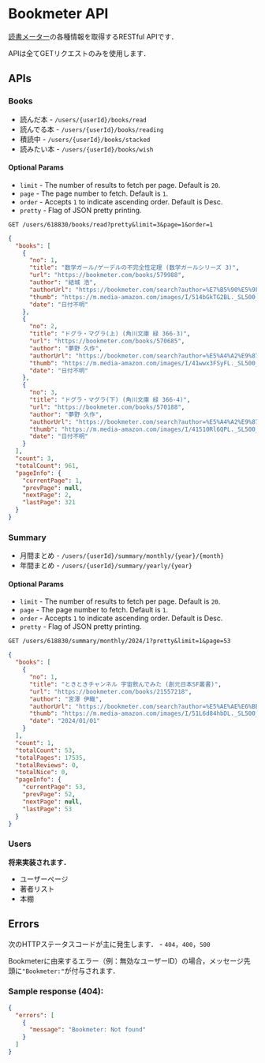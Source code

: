 # Bookmeter API

[読書メーター](https://bookmeter.com/)の各種情報を取得するRESTful APIです．

APIは全てGETリクエストのみを使用します．

## APIs

### Books

- 読んだ本 - `/users/{userId}/books/read`
- 読んでる本 - `/users/{userId}/books/reading`
- 積読中 - `/users/{userId}/books/stacked`
- 読みたい本 - `/users/{userId}/books/wish`

#### Optional Params

- `limit` - The number of results to fetch per page. Default is `20`.
- `page` - The page number to fetch. Default is `1`.
- `order` - Accepts `1` to indicate ascending order. Default is Desc.
- `pretty` - Flag of JSON pretty printing.

```http
GET /users/618830/books/read?pretty&limit=3&page=1&order=1
```

```json
{
  "books": [
    {
      "no": 1,
      "title": "数学ガール/ゲーデルの不完全性定理 (数学ガールシリーズ 3)",
      "url": "https://bookmeter.com/books/579988",
      "author": "結城 浩",
      "authorUrl": "https://bookmeter.com/search?author=%E7%B5%90%E5%9F%8E+%E6%B5%A9",
      "thumb": "https://m.media-amazon.com/images/I/514bGkTG2BL._SL500_.jpg",
      "date": "日付不明"
    },
    {
      "no": 2,
      "title": "ドグラ・マグラ(上) (角川文庫 緑 366-3)",
      "url": "https://bookmeter.com/books/570685",
      "author": "夢野 久作",
      "authorUrl": "https://bookmeter.com/search?author=%E5%A4%A2%E9%87%8E+%E4%B9%85%E4%BD%9C",
      "thumb": "https://m.media-amazon.com/images/I/41wwx3FSyFL._SL500_.jpg",
      "date": "日付不明"
    },
    {
      "no": 3,
      "title": "ドグラ・マグラ(下) (角川文庫 緑 366-4)",
      "url": "https://bookmeter.com/books/570188",
      "author": "夢野 久作",
      "authorUrl": "https://bookmeter.com/search?author=%E5%A4%A2%E9%87%8E+%E4%B9%85%E4%BD%9C",
      "thumb": "https://m.media-amazon.com/images/I/41510Rl6QPL._SL500_.jpg",
      "date": "日付不明"
    }
  ],
  "count": 3,
  "totalCount": 961,
  "pageInfo": {
    "currentPage": 1,
    "prevPage": null,
    "nextPage": 2,
    "lastPage": 321
  }
}
```

### Summary

- 月間まとめ - `/users/{userId}/summary/monthly/{year}/{month}`
- 年間まとめ - `/users/{userId}/summary/yearly/{year}`

#### Optional Params

- `limit` - The number of results to fetch per page. Default is `20`.
- `page` - The page number to fetch. Default is `1`.
- `order` - Accepts `1` to indicate ascending order. Default is Desc.
- `pretty` - Flag of JSON pretty printing.

```http
GET /users/618830/summary/monthly/2024/1?pretty&limit=1&page=53
```

```json
{
  "books": [
    {
      "no": 1,
      "title": "ときときチャンネル 宇宙飲んでみた (創元日本SF叢書)",
      "url": "https://bookmeter.com/books/21557218",
      "author": "宮澤 伊織",
      "authorUrl": "https://bookmeter.com/search?author=%E5%AE%AE%E6%BE%A4+%E4%BC%8A%E7%B9%94",
      "thumb": "https://m.media-amazon.com/images/I/51L6d84hbDL._SL500_.jpg",
      "date": "2024/01/01"
    }
  ],
  "count": 1,
  "totalCount": 53,
  "totalPages": 17535,
  "totalReviews": 0,
  "totalNice": 0,
  "pageInfo": {
    "currentPage": 53,
    "prevPage": 52,
    "nextPage": null,
    "lastPage": 53
  }
}
```

### Users

**将来実装されます．**

- ユーザーページ
- 著者リスト
- 本棚

## Errors

次のHTTPステータスコードが主に発生します． - `404`，`400`，`500`

Bookmeterに由来するエラー（例：無効なユーザーID）の場合，メッセージ先頭に`"Bookmeter:"`が付与されます．

### Sample response (404):

```json
{
  "errors": [
    {
      "message": "Bookmeter: Not found"
    }
  ]
}
```
